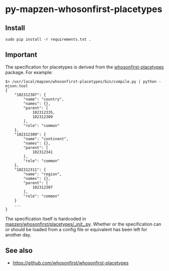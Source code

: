 # py-mapzen-whosonfirst-placetypes

## Install

```
sudo pip install -r requirements.txt .
```

## Important

The specification for placetypes is derived from the [whosonfirst-placetypes](https://github.com/whosonfirst/whosonfirst-placetypes) package. For example:

```
$> /usr/local/mapzen/whosonfirst-placetypes/bin/compile.py | python -mjson.tool 
{
    "102312307": {
        "name": "country",
        "names": {},
        "parent": [
            102312335,
            102312309
        ],
        "role": "common"
    },
    "102312309": {
        "name": "continent",
        "names": {},
        "parent": [
            102312341
        ],
        "role": "common"
    },
    "102312311": {
        "name": "region",
        "names": {},
        "parent": [
            102312307
        ],
        "role": "common"
    }
    ...
}
```

The specification itself is hardcoded in [mapzen/whosonfirst/placetypes/\__init__.py](https://github.com/whosonfirst/py-mapzen-whosonfirst-placetypes/blob/master/mapzen/whosonfirst/placetypes/__init__.py). Whether or the specification can or should be loaded from a config file or equivalent has been left for another day.

## See also

* https://github.com/whosonfirst/whosonfirst-placetypes
